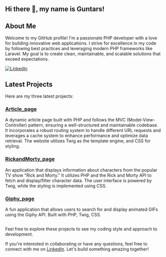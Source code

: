 ## Hi there 👋, my name is Guntars!

## About Me
Welcome to my GitHub profile! I'm a passionate PHP developer with a love for building innovative web applications. I strive for excellence in my code by following best practices and leveraging modern PHP frameworks like Laravel. My goal is to create clean, maintainable, and scalable solutions that exceed expectations.

[![LinkedIn](https://img.shields.io/badge/-LinkedIn-blue?style=flat-square&logo=linkedin&logoColor=white)](https://www.linkedin.com/in/guntarsvaivods/)

## Latest Projects
Here are my three latest projects:

### [Article_page](https://github.com/Guntars123/ArticlePage)
A dynamic article page built with PHP and follows the MVC (Model-View-Controller) pattern, ensuring a well-structured and maintainable codebase. It incorporates a robust routing system to handle different URL requests and leverages a cache system to enhance performance and optimize data retrieval.
The website utilizes Twig as the template engine, and CSS for styling.

### [RickandMorty_page](https://github.com/Guntars123/RickandMorty)
An application that displays information about characters from the popular TV show "Rick and Morty." It utilizes PHP and the Rick and Morty API to fetch and display/filter character data. The user interface is powered by Twig, while the styling is implemented using CSS.


### [Giphy_page](https://github.com/Guntars123/Giphy_twig)
A fun application that allows users to search for and display animated GIFs using the Giphy API. Built with PHP, Twig, CSS.

##
Feel free to explore these projects to see my coding style and approach to development.

If you're interested in collaborating or have any questions, feel free to connect with me on [LinkedIn](https://www.linkedin.com/in/guntarsvaivods/). Let's build something amazing together!
